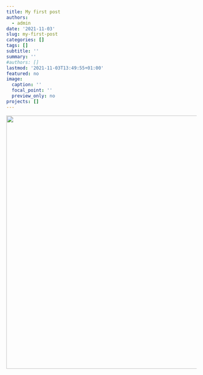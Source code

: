 ```yaml
---
title: My first post
authors: 
  - admin
date: '2021-11-03'
slug: my-first-post
categories: []
tags: []
subtitle: ''
summary: ''
#authors: []
lastmod: '2021-11-03T13:49:55+01:00'
featured: no
image:
  caption: ''
  focal_point: ''
  preview_only: no
projects: []
---
```



<img src="{{< blogdown/postref >}}index_files/figure-html/unnamed-chunk-1-1.png" width="672" />
